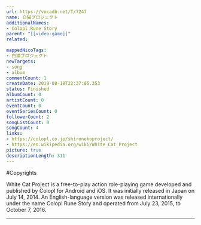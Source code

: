 ```yaml
---
url: https://vocadb.net/T/7247
name: 白猫プロジェクト
additionalNames: 
- Colopl Rune Story
parent: "[[video-game]]"
related:

mappedNicoTags:
- 白猫プロジェクト
newTargets:
- song
- album
commentCount: 1
createDate: 2019-08-18T22:37:05.353
status: Finished
albumCount: 0
artistCount: 0
eventCount: 0
eventSeriesCount: 0
followerCount: 2
songListCount: 0
songCount: 4
links: 
- https://colopl.co.jp/shironekoproject/
- https://en.wikipedia.org/wiki/White_Cat_Project
picture: true
descriptionLength: 311
---
```


#Copyrights

White Cat Project is a free-to-play action role-playing game developed and published by Colopl for Android and iOS. It was initially released in Japan on July 14, 2014. An English-language version was released internationally under the name Colopl Rune Story and operated from July 23, 2015, to October 7, 2016.

---

